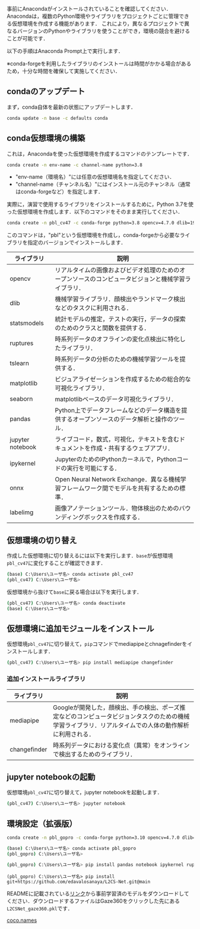 事前にAnacondaがインストールされていることを確認してください．Anacondaは，複数のPython環境やライブラリをプロジェクトごとに管理できる仮想環境を作成する機能があります．
これにより，異なるプロジェクトで異なるバージョンのPythonやライブラリを使うことができ，環境の競合を避けることが可能です．

以下の手順はAnaconda Prompt上で実行します．

※conda-forgeを利用したライブラリのインストールは時間がかかる場合があるため，十分な時間を確保して実施してください．

## condaのアップデート

まず，conda自体を最新の状態にアップデートします．
```bash
conda update -n base -c defaults conda
```

## conda仮想環境の構築

これは，Anacondaを使った仮想環境を作成するコマンドのテンプレートです．
```bash
conda create -n env-name -c channel-name python=3.8
```
* "env-name（環境名）"には任意の仮想環境名を指定してください．
* "channel-name（チャンネル名）"にはインストール元のチャンネル（通常はconda-forgeなど）を指定します．

実際に，演習で使用するライブラリをインストールするために，Python 3.7を使った仮想環境を作成します．以下のコマンドをそのまま実行してください．
```bash
conda create -n pbl_cv47 -c conda-forge python=3.8 opencv=4.7.0 dlib=19.22.0 matplotlib=3.5.3 pandas notebook ipykernel ruptures seaborn statsmodels tslearn onnx labelimg
```
このコマンドは，"pbl"という仮想環境を作成し，conda-forgeから必要なライブラリを指定のバージョンでインストールします．

| ライブラリ            | 説明                                                                                             |
|-----------------------|------------------------------------------------------------------------------------------------|
| opencv                | リアルタイムの画像およびビデオ処理のためのオープンソースのコンピュータビジョンと機械学習ライブラリ． |
| dlib                  | 機械学習ライブラリ．顔検出やランドマーク検出などのタスクに利用される．|
| statsmodels           | 統計モデルの推定，テストの実行，データの探索のためのクラスと関数を提供する．|
| ruptures              | 時系列データのオフラインの変化点検出に特化したライブラリ．|
| tslearn               | 時系列データの分析のための機械学習ツールを提供する．|
| matplotlib            | ビジュアライゼーションを作成するための総合的な可視化ライブラリ．|
| seaborn               | matplotlibベースのデータ可視化ライブラリ． |
| pandas                | Python上でデータフレームなどのデータ構造を提供するオープンソースのデータ解析と操作のツール．|
| jupyter notebook      | ライブコード，数式，可視化，テキストを含むドキュメントを作成・共有するウェブアプリ．|
| ipykernel             | JupyterのためのIPythonカーネルで，Pythonコードの実行を可能にする．|
| onnx                  | Open Neural Network Exchange．異なる機械学習フレームワーク間でモデルを共有するための標準．|
| labelimg              | 画像アノテーションツール．物体検出のためのバウンディングボックスを作成する．|

## 仮想環境の切り替え

作成した仮想環境に切り替えるには以下を実行します．`base`が仮想環境`pbl_cv47`に変化することが確認できます．
```bash
(base) C:\Users\ユーザ名> conda activate pbl_cv47
(pbl_cv47) C:\Users\ユーザ名>
```

仮想環境から抜けて`base`に戻る場合は以下を実行します．
```bash
(pbl_cv47) C:\Users\ユーザ名> conda deactivate
(base) C:\Users\ユーザ名>
```

## 仮想環境に追加モジュールをインストール

仮想環境`pbl_cv47`に切り替えて，`pip`コマンドでmediapipeとchnagefinderをインストールします．
```bash
(pbl_cv47) C:\Users\ユーザ名> pip install mediapipe changefinder
```

### 追加インストールライブラリ

| ライブラリ            | 説明                                                                                             |
|-----------------------|------------------------------------------------------------------------------------------------|
| mediapipe             | Googleが開発した，顔検出、手の検出、ポーズ推定などのコンピュータビジョンタスクのための機械学習ライブラリ．リアルタイムでの人体の動作解析に利用される．|
| changefinder          | 時系列データにおける変化点（異常）をオンラインで検出するためのライブラリ．|

## jupyter notebookの起動

仮想環境`pbl_cv47`に切り替えて，jupyter notebookを起動します．
```bash
(pbl_cv47) C:\Users\ユーザ名> jupyter notebook
```


## 環境設定（拡張版）

```bash
conda create -n pbl_gopro -c conda-forge python=3.10 opencv=4.7.0 dlib=19.24.2 matplotlib=3.5.3 git
```

```bash
(base) C:\Users\ユーザ名> conda activate pbl_gopro
(pbl_gopro) C:\Users\ユーザ名>
```

```bash
(pbl_gopro) C:\Users\ユーザ名> pip install pandas notebook ipykernel ruptures seaborn statsmodels tslearn onnx labelimg open-gopro mediapipe changefinder
```

```
(pbl_gopro) C:\Users\ユーザ名> pip install git+https://github.com/edavalosanaya/L2CS-Net.git@main
```

READMEに記載されている[リンク](https://drive.google.com/drive/folders/17p6ORr-JQJcw-eYtG2WGNiuS_qVKwdWd?usp=sharing)から事前学習済のモデルをダウンロードしてください．ダウンロードするファイルはGaze360をクリックした先にある`L2CSNet_gaze360.pkl`です．

[coco.names](https://www.dropbox.com/scl/fi/12tid68lyn0f6pj5gzbc7/coco.names?rlkey=dtadlmzl277p7iwjqoa63trjj&st=4m44y03s&dl=0)
